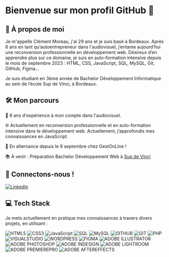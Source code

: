 # Bienvenue sur mon profil GitHub 👋

## 👤 À propos de moi

Je m'appelle Clément Moreau, j'ai 29 ans et je suis basé à Bordeaux. 
Après 6 ans en tant qu’autoentrepreneur dans l'audiovisuel, j’entame aujourd’hui une reconversion professionnelle en développement web. Désireux d’en apprendre plus sur ce domaine, je suis en auto-formation intensive depuis le mois de septembre 2023 : HTML, CSS, JavaScript, SQL, MySQL, Git, GitHub, Figma…

Je suis étudiant en 3ème année de Bachelor Développement Informatique au sein de l’école Sup de Vinci, à Bordeaux.

## 🛠️ Mon parcours

 💼 6 ans d'expérience à mon compte dans l'audiovisuel.
 
 🌐 Actuellement en reconversion professionnelle et en auto-formation intensive dans le développement web. Actuellement, j’approfondis mes connaissances en JavaScript.

 💼 En alternance depuis le 9 septembre chez GestOnLIne !
 
 📚 À venir : Préparation Bachelor Développement Web à [Sup de Vinci](https://www.supdevinci.fr/)
 

## 🤝 Connectons-nous !

[![LinkedIn](https://img.shields.io/badge/Clement%20Moreau-expert?logo=Linkedin&logoColor=white&color=blue)](https://www.linkedin.com/in/clementmoreaupro/)


## 💻 Tech Stack

Je mets actuellement en pratique mes connaissances à travers divers projets, en utilisant :

![HTML5](https://img.shields.io/badge/HTML5-Expert?style=for-the-badge&logo=HTML5&logoColor=white&color=%23f16b31)
![CSS3](https://img.shields.io/badge/CSS3-Expert?style=for-the-badge&logo=CSS3&logoColor=white&color=%232face0)
![JavaScript](https://img.shields.io/badge/JavaScript-Expert?style=for-the-badge&logo=JavaScript&logoColor=black&color=%23f7e025)
![SQL](https://img.shields.io/badge/sql-Expert?style=for-the-badge&logo=sql&logoColor=black&color=%23087dd7)
![MySQL](https://img.shields.io/badge/MYSQL-Expert?style=for-the-badge&logo=mysql&logoColor=white&color=%2308638a)
![GITHUB](https://img.shields.io/badge/github-Expert?style=for-the-badge&logo=github&logoColor=white&color=%232b3036)
![GIT](https://img.shields.io/badge/git-Expert?style=for-the-badge&logo=git&logoColor=white&color=%23f15639)
![PHP](https://img.shields.io/badge/PHP-Expert?style=for-the-badge&logo=PHP&logoColor=white&color=%A942B6)
![VISUALSTUDIO](https://img.shields.io/badge/Visual%20Studio-Expert?style=for-the-badge&logo=Visual%20Studio&logoColor=white&color=%230989d2)
![WORDPRESS](https://img.shields.io/badge/wordpress-Expert?style=for-the-badge&logo=wordpress&logoColor=white&color=black)
![FIGMA](https://img.shields.io/badge/figma-Expert?style=for-the-badge&logo=figma&logoColor=white&color=%23a55eff)
![ADOBE ILLUSTRATOR](https://img.shields.io/badge/adobe%20illustrator-Expert?style=for-the-badge&logo=adobeillustrator&logoColor=white&color=%23ff9d08)
![ADOBE PHOTOSHOP](https://img.shields.io/badge/adobe%20photoshop-Expert?style=for-the-badge&logo=adobephotoshop&logoColor=white&color=%2355aff9)
![ADOBE INDESIGN](https://img.shields.io/badge/adobe%20indesign-Expert?style=for-the-badge&logo=adobeindesign&logoColor=white&color=%23ff396b)
![ADOBE LIGHTROOM](https://img.shields.io/badge/adobe%20lightroom-Expert?style=for-the-badge&logo=adobelightroom&logoColor=white&color=%2331a8ff)
![ADOBE PREMIEREPRO](https://img.shields.io/badge/adobe%20premiere%20pro-Expert?style=for-the-badge&logo=adobepremierepro&logoColor=white&color=%239c9cff)
![ADOBE AFTEREFFECTS](https://img.shields.io/badge/adobe%20after%20effects-Expert?style=for-the-badge&logo=adobeaftereffects&logoColor=white&color=%23c489ff)


















